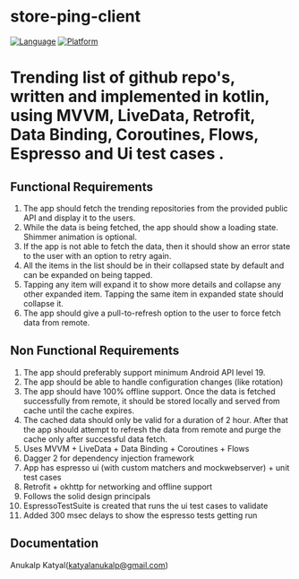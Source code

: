 # store-ping-client

[![Language](https://img.shields.io/badge/Language-Kotlin-orange)](https://kotlinlang.org/)
[![Platform](https://img.shields.io/badge/Platform-Android-brightgreen)](https://developer.android.com/docs)

# Trending list of github repo's, written and implemented in kotlin, using  MVVM, LiveData, Retrofit, Data Binding, Coroutines, Flows, Espresso and Ui test cases .

## Functional Requirements
1. The app should fetch the trending repositories from the provided public API and display it to the
users.
2. While the data is being fetched, the app should show a loading state. Shimmer animation is
optional.
3. If the app is not able to fetch the data, then it should show an error state to the user with an
option to retry again.
4. All the items in the list should be in their collapsed state by default and can be expanded on
being tapped.
5. Tapping any item will expand it to show more details and collapse any other expanded item.
Tapping the same item in expanded state should collapse it.
6. The app should give a pull-to-refresh option to the user to force fetch data from remote.

## Non Functional Requirements
1. The app should preferably support minimum Android API level 19.
2. The app should be able to handle configuration changes (like rotation)
3. The app should have 100% offline support. Once the data is fetched successfully from remote, it
should be stored locally and served from cache until the cache expires.
4. The cached data should only be valid for a duration of 2 hour. After that the app should attempt
to refresh the data from remote and purge the cache only after successful data fetch.
5. Uses MVVM + LiveData + Data Binding + Coroutines + Flows
6. Dagger 2 for dependency injection framework
7. App has espresso ui (with custom matchers and mockwebserver) + unit test cases
8. Retrofit + okhttp for networking and offline support
9. Follows the solid design principals
10. EspressoTestSuite is created that runs the ui test cases to validate 
11. Added 300 msec delays to show the espresso tests getting run

## Documentation
Anukalp Katyal(katyalanukalp@gmail.com)
